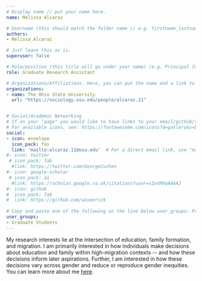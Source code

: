 ```yaml
---
# Display name // put your name here.
name: Melissa Alcaraz

# Username (this should match the folder name // e.g. firstname_lastname)
authors:
- Melissa_Alcaraz

# Just leave this as is. 
superuser: false

# Role/position (this title will go under your name) (e.g. Principal Investigator, Researcher, Site Partner, Graduate Research Assistant, Consultant)
role: Graduate Research Assistant

# Organizations/Affiliations. Here, you can put the name and a link to the institution you're affiliated with. 
organizations:
- name: The Ohio State University
  url: "https://sociology.osu.edu/people/alcaraz.11"


# Social/Academic Networking
# If on your "page" you would like to have links to your email/github/twitter/google-scholar, use the forms below. Currently, only the section for an email icon is active. If you would like to use other forms, you just remove the hashtag (#) before each line in the section and replace the link with one to your page. If you would like another type of website on your page, see the link below for the icon to use and replace the options as necessary. For any questions, feel free to email Erick (axxe.1@osu.edu).
# For available icons, see: https://fontawesome.com/icons?d=gallery&s=brands for the icon_pack "fab" or https://fontawesome.com/icons?d=gallery&s=regular,solid for icon_pack "fas"
social:
- icon: envelope
  icon_pack: fas
  link: 'mailto:alcaraz.11@osu.edu'  # For a direct email link, use "mailto:alcaraz.11@osu.edu".
#- icon: twitter
 # icon_pack: fab
  #link: https://twitter.com/GeorgeCushen
#- icon: google-scholar
 # icon_pack: ai
  #link: https://scholar.google.co.uk/citations?user=sIwtMXoAAAAJ
#- icon: github
#  icon_pack: fab
#  link: https://github.com/axxeerick
  
# Copy and paste one of the following on the line below user_groups: Principal Investigators, Researchers, Site Partners, Graduate Students, Consultants
user_groups:
- Graduate Students
---
```

[//]: # (Below, you can add a description of yourself and even add a link to your personal website. Feel free to replace or delete the following statement, I left it here as an example for how to add a link to the statement.)

My research interests lie at the intersection of education, family formation, and migration. I am primarily interested in how individuals make decisions about education and family within high-migration contexts -- and how these decisions inform later aspirations. Further, I am interested in how these decisions vary across gender and reduce or reproduce gender inequities. You can learn more about me [here](https://u.osu.edu/alcaraz.11). 
